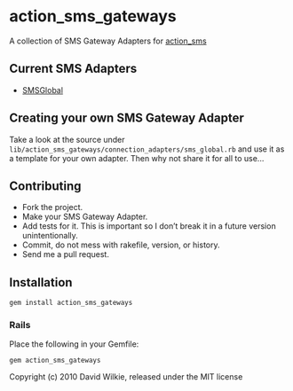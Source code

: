 # action_sms_gateways
A collection of SMS Gateway Adapters for [action_sms](http://github.com/dwilkie/action_sms)

## Current SMS Adapters
* [SMSGlobal](http://www.smsglobal.com)

## Creating your own SMS Gateway Adapter
Take a look at the source under `lib/action_sms_gateways/connection_adapters/sms_global.rb` and use it as a template for your own adapter. Then why not share it for all to use...

## Contributing
* Fork the project.
* Make your SMS Gateway Adapter.
* Add tests for it. This is important so I don’t break it in a future version unintentionally.
* Commit, do not mess with rakefile, version, or history.
* Send me a pull request.

## Installation
    gem install action_sms_gateways
### Rails
Place the following in your Gemfile:

    gem action_sms_gateways

Copyright (c) 2010 David Wilkie, released under the MIT license

